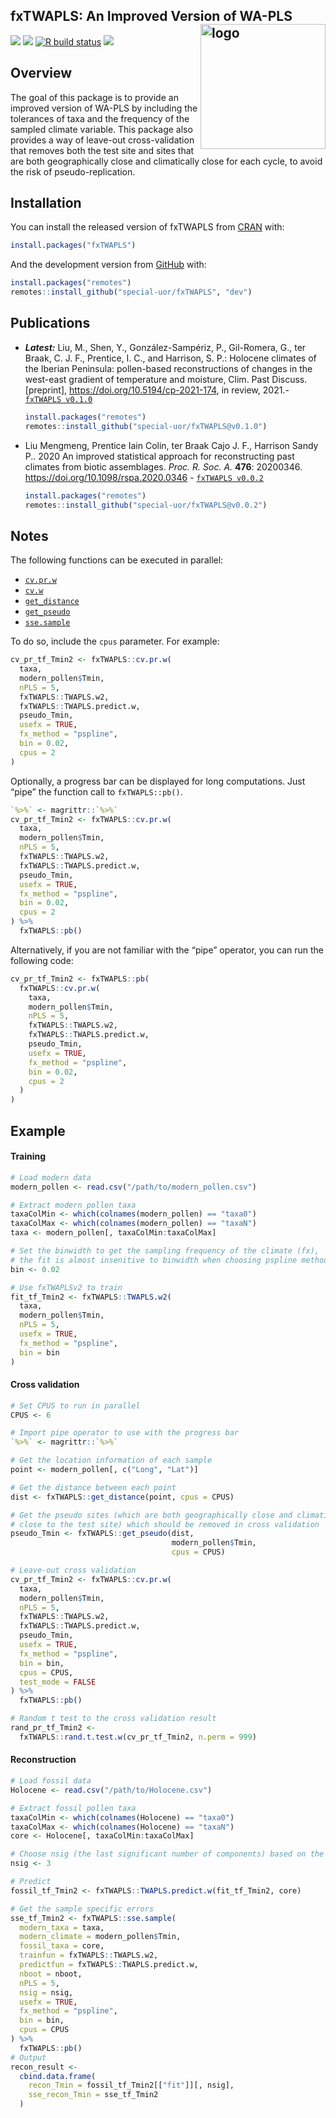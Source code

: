 
<!-- README.md is generated from README.Rmd. Please edit that file -->

## fxTWAPLS: An Improved Version of WA-PLS <img src="https://raw.githubusercontent.com/special-uor/fxTWAPLS/master/inst/images/logo.png" alt="logo" align="right" height=200px/>

<!-- badges: start -->
<!-- [![](https://img.shields.io/github/languages/code-size/special-uor/fxTWAPLS.svg)](https://github.com/special-uor/fxTWAPLS) -->

[![](https://img.shields.io/badge/devel%20version-0.1.2-yellow.svg)](https://github.com/special-uor/fxTWAPLS)
[![](https://www.r-pkg.org/badges/version/fxTWAPLS?color=black)](https://cran.r-project.org/package=fxTWAPLS)
[![R build
status](https://github.com/special-uor/fxTWAPLS/workflows/R-CMD-check/badge.svg)](https://github.com/special-uor/fxTWAPLS/actions)
[![](https://img.shields.io/badge/doi-10.1098/rspa.2020.0346-blue.svg)](https://doi.org/10.1098/rspa.2020.0346)
<!-- [![](https://app.codecov.io/gh/special-uor/fxTWAPLS/branch/master/graph/badge.svg?token=Q6SYL7AOGR)](https://app.codecov.io/gh/special-uor/fxTWAPLS) -->
<!-- [![R build status](https://github.com/special-uor/fxTWAPLS/workflows/R-CMD-check/badge.svg)](https://github.com/special-uor/fxTWAPLS/actions) -->
<!-- [![CRAN status](https://www.r-pkg.org/badges/version/fxTWAPLS)](https://CRAN.R-project.org/package=fxTWAPLS) -->
<!-- badges: end -->

## Overview

The goal of this package is to provide an improved version of WA-PLS by
including the tolerances of taxa and the frequency of the sampled
climate variable. This package also provides a way of leave-out
cross-validation that removes both the test site and sites that are both
geographically close and climatically close for each cycle, to avoid the
risk of pseudo-replication.

## Installation

<!-- ### Create a Personal Access Token (PAT) for Github -->
<!-- This is needed to install packages from private repositories. Once configured, -->
<!-- there is no need to configure it again. -->

You can install the released version of fxTWAPLS from
[CRAN](https://cran.r-project.org/package=fxTWAPLS) with:

``` r
install.packages("fxTWAPLS")
```

And the development version from
[GitHub](https://github.com/special-uor/fxTWAPLS/) with:
<!-- You can install the development version from [GitHub](https://github.com/) with: -->

``` r
install.packages("remotes")
remotes::install_github("special-uor/fxTWAPLS", "dev")
```

## Publications

-   ***Latest:*** Liu, M., Shen, Y., González-Sampériz, P., Gil-Romera,
    G., ter Braak, C. J. F., Prentice, I. C., and Harrison, S. P.:
    Holocene climates of the Iberian Peninsula: pollen-based
    reconstructions of changes in the west-east gradient of temperature
    and moisture, Clim. Past Discuss. \[preprint\],
    <https://doi.org/10.5194/cp-2021-174>, in review, 2021.-
    [`fxTWAPLS v0.1.0`](https://github.com/special-uor/fxTWAPLS/releases/tag/v0.1.0/)

    ``` r
    install.packages("remotes")
    remotes::install_github("special-uor/fxTWAPLS@v0.1.0")
    ```

-   Liu Mengmeng, Prentice Iain Colin, ter Braak Cajo J. F., Harrison
    Sandy P.. 2020 An improved statistical approach for reconstructing
    past climates from biotic assemblages. *Proc. R. Soc. A.*
    **476**: 20200346. <https://doi.org/10.1098/rspa.2020.0346> -
    [`fxTWAPLS v0.0.2`](https://github.com/special-uor/fxTWAPLS/releases/tag/v0.0.2/)

    ``` r
    install.packages("remotes")
    remotes::install_github("special-uor/fxTWAPLS@v0.0.2")
    ```

<!-- ## Example -->
<!-- This is a basic example which shows you how to solve a common problem: -->

## Notes

The following functions can be executed in parallel:

-   [`cv.pr.w`](https://special-uor.github.io/fxTWAPLS/reference/cv.pr.w.html)
-   [`cv.w`](https://special-uor.github.io/fxTWAPLS/reference/cv.w.html)
-   [`get_distance`](https://special-uor.github.io/fxTWAPLS/reference/get_distance.html)
-   [`get_pseudo`](https://special-uor.github.io/fxTWAPLS/reference/get_pseudo.html)
-   [`sse.sample`](https://special-uor.github.io/fxTWAPLS/reference/sse.sample.html)

To do so, include the `cpus` parameter. For example:

``` r
cv_pr_tf_Tmin2 <- fxTWAPLS::cv.pr.w(
  taxa,
  modern_pollen$Tmin,
  nPLS = 5,
  fxTWAPLS::TWAPLS.w2,
  fxTWAPLS::TWAPLS.predict.w,
  pseudo_Tmin,
  usefx = TRUE,
  fx_method = "pspline",
  bin = 0.02,
  cpus = 2
)
```

Optionally, a progress bar can be displayed for long computations. Just
“pipe” the function call to `fxTWAPLS::pb()`.

``` r
`%>%` <- magrittr::`%>%`
cv_pr_tf_Tmin2 <- fxTWAPLS::cv.pr.w(
  taxa,
  modern_pollen$Tmin,
  nPLS = 5,
  fxTWAPLS::TWAPLS.w2,
  fxTWAPLS::TWAPLS.predict.w,
  pseudo_Tmin,
  usefx = TRUE,
  fx_method = "pspline",
  bin = 0.02,
  cpus = 2
) %>%
  fxTWAPLS::pb()
```

Alternatively, if you are not familiar with the “pipe” operator, you can
run the following code:

``` r
cv_pr_tf_Tmin2 <- fxTWAPLS::pb(
  fxTWAPLS::cv.pr.w(
    taxa,
    modern_pollen$Tmin,
    nPLS = 5,
    fxTWAPLS::TWAPLS.w2,
    fxTWAPLS::TWAPLS.predict.w,
    pseudo_Tmin,
    usefx = TRUE,
    fx_method = "pspline",
    bin = 0.02,
    cpus = 2
  )
)
```

## Example

#### Training

``` r
# Load modern data
modern_pollen <- read.csv("/path/to/modern_pollen.csv")

# Extract modern pollen taxa
taxaColMin <- which(colnames(modern_pollen) == "taxa0")
taxaColMax <- which(colnames(modern_pollen) == "taxaN")
taxa <- modern_pollen[, taxaColMin:taxaColMax]

# Set the binwidth to get the sampling frequency of the climate (fx),
# the fit is almost insenitive to binwidth when choosing pspline method.
bin <- 0.02

# Use fxTWAPLSv2 to train
fit_tf_Tmin2 <- fxTWAPLS::TWAPLS.w2(
  taxa,
  modern_pollen$Tmin,
  nPLS = 5,
  usefx = TRUE,
  fx_method = "pspline",
  bin = bin
)
```

#### Cross validation

``` r
# Set CPUS to run in parallel
CPUS <- 6

# Import pipe operator to use with the progress bar
`%>%` <- magrittr::`%>%`

# Get the location information of each sample
point <- modern_pollen[, c("Long", "Lat")]

# Get the distance between each point
dist <- fxTWAPLS::get_distance(point, cpus = CPUS)

# Get the pseudo sites (which are both geographically close and climatically
# close to the test site) which should be removed in cross validation
pseudo_Tmin <- fxTWAPLS::get_pseudo(dist,
                                    modern_pollen$Tmin,
                                    cpus = CPUS)

# Leave-out cross validation
cv_pr_tf_Tmin2 <- fxTWAPLS::cv.pr.w(
  taxa,
  modern_pollen$Tmin,
  nPLS = 5,
  fxTWAPLS::TWAPLS.w2,
  fxTWAPLS::TWAPLS.predict.w,
  pseudo_Tmin,
  usefx = TRUE,
  fx_method = "pspline",
  bin = bin,
  cpus = CPUS,
  test_mode = FALSE
) %>%
  fxTWAPLS::pb()

# Random t test to the cross validation result
rand_pr_tf_Tmin2 <-
  fxTWAPLS::rand.t.test.w(cv_pr_tf_Tmin2, n.perm = 999)
```

#### Reconstruction

``` r
# Load fossil data
Holocene <- read.csv("/path/to/Holocene.csv")

# Extract fossil pollen taxa
taxaColMin <- which(colnames(Holocene) == "taxa0")
taxaColMax <- which(colnames(Holocene) == "taxaN")
core <- Holocene[, taxaColMin:taxaColMax]

# Choose nsig (the last significant number of components) based on the p-value
nsig <- 3

# Predict
fossil_tf_Tmin2 <- fxTWAPLS::TWAPLS.predict.w(fit_tf_Tmin2, core)

# Get the sample specific errors
sse_tf_Tmin2 <- fxTWAPLS::sse.sample(
  modern_taxa = taxa,
  modern_climate = modern_pollen$Tmin,
  fossil_taxa = core,
  trainfun = fxTWAPLS::TWAPLS.w2,
  predictfun = fxTWAPLS::TWAPLS.predict.w,
  nboot = nboot,
  nPLS = 5,
  nsig = nsig,
  usefx = TRUE,
  fx_method = "pspline",
  bin = bin,
  cpus = CPUS
) %>%
  fxTWAPLS::pb()
# Output
recon_result <-
  cbind.data.frame(
    recon_Tmin = fossil_tf_Tmin2[["fit"]][, nsig],
    sse_recon_Tmin = sse_tf_Tmin2
  )
```
